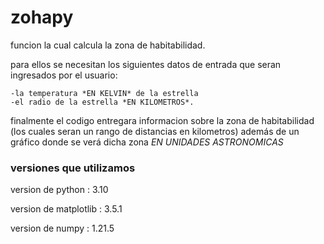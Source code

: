 # zohapy
funcion la cual calcula la zona de habitabilidad.

para ellos se necesitan los siguientes datos de entrada que seran ingresados por el usuario:

    -la temperatura *EN KELVIN* de la estrella 
    -el radio de la estrella *EN KILOMETROS*.

finalmente el codigo entregara informacion sobre la zona de habitabilidad (los cuales seran un rango de distancias en kilometros) además de un gráfico donde se verá dicha zona *EN UNIDADES ASTRONOMICAS*

### versiones que utilizamos

version de python : 3.10 

version de matplotlib : 3.5.1

version de numpy : 1.21.5
